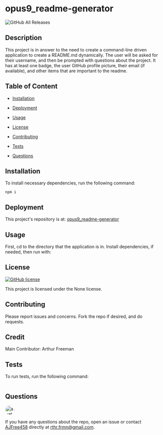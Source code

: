 
# opus9_readme-generator

![GitHub All Releases](https://img.shields.io/github/languages/top/AJFree458/opus9_readme-generator)

## Description

This project is in answer to the need to create a command-line driven application to create a README.md dynamically. The user will be asked for their username, and then be prompted with questions about the project. It has at least one badge, the user GitHub profile picture, their email (if available), and other items that are important to the readme.

## Table of Content

* [Installation](#installation)

* [Deployment](#deployment)

* [Usage](#usage)

* [License](#license)

* [Contributing](#contributing)

* [Tests](#tests)

* [Questions](#questions)

## Installation

To install necessary dependencies, run the following command:

```
npm i
```

## Deployment

This project's repository is at: [opus9_readme-generator](https://github.com/AJFree458/opus9_readme-generator)

## Usage

First, cd to the directory that the application is in. Install dependencies, if needed, then run with:

## License

[![GitHub license](https://img.shields.io/static/v1?label=License&message=None&color=blue)](https://github.com/AJFree458/opus9_readme-generator)

This project is licensed under the None license.

## Contributing

Please report issues and concerns. Fork the repo if desired, and do requests.

## Credit

Main Contributor: Arthur Freeman

## Tests

To run tests, run the following command:

```

```

## Questions

<img src="https://avatars3.githubusercontent.com/u/59231957?v=4" alt="avatar" style="border-radius: 16px" width="30" />

If you have any questions about the repo, open an issue or contact [AJFree458](https://api.github.com/users/AJFree458) directly at rthr.frmn@gmail.com.
